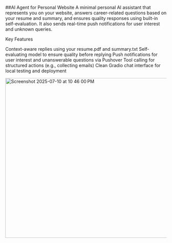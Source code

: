 ##AI Agent for Personal Website
A minimal personal AI assistant that represents you on your website, answers career-related questions based on your resume and summary, and ensures quality responses using built-in self-evaluation. It also sends real-time push notifications for user interest and unknown queries.

Key Features

Context-aware replies using your resume.pdf and summary.txt
Self-evaluating model to ensure quality before replying
Push notifications for user interest and unanswerable questions via Pushover
Tool calling for structured actions (e.g., collecting emails)
Clean Gradio chat interface for local testing and deployment

<img width="991" height="499" alt="Screenshot 2025-07-10 at 10 46 00 PM" src="https://github.com/user-attachments/assets/ac57114a-800c-42cc-848b-88a5dd7634a3" />


